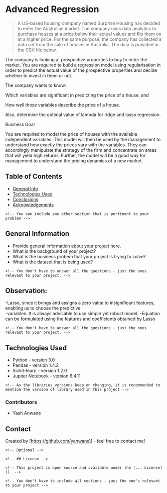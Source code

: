 # Advanced Regression

> A US-based housing company named Surprise Housing has decided to enter
> the Australian market. The company uses data analytics to purchase
> houses at a price below their actual values and flip them on at a
> higher price. For the same purpose, the company has collected a data
> set from the sale of houses in Australia. The data is provided in the
> CSV file below.

The company is looking at prospective properties to buy to enter the
market. You are required to build a regression model using
regularisation in order to predict the actual value of the prospective
properties and decide whether to invest in them or not.

The company wants to know:

Which variables are significant in predicting the price of a house, and

How well those variables describe the price of a house.

Also, determine the optimal value of lambda for ridge and lasso
regression.

Business Goal

You are required to model the price of houses with the available
independent variables. This model will then be used by the management to
understand how exactly the prices vary with the variables. They can
accordingly manipulate the strategy of the firm and concentrate on areas
that will yield high returns. Further, the model will be a good way for
management to understand the pricing dynamics of a new market.

## Table of Contents

-   [General Info](#general-information)
-   [Technologies Used](#technologies-used)
-   [Conclusions](#conclusions)
-   [Acknowledgements](#acknowledgements)

```{=html}
<!-- You can include any other section that is pertinent to your problem -->
```
## General Information

-   Provide general information about your project here.
-   What is the background of your project?
-   What is the business probem that your project is trying to solve?
-   What is the dataset that is being used?

```{=html}
<!-- You don't have to answer all the questions - just the ones relevant to your project. -->
```
## Observation:

-Lasso, since it brings and assigns a zero value to insignificant
features, enabling us to choose the predictive\
-variables. It is always advisable to use simple yet robust model.
-Equation can be formulated using the features and coefficients obtained
by Lasso

```{=html}
<!-- You don't have to answer all the questions - just the ones relevant to your project. -->
```
## Technologies Used

-   Python - version 3.0
-   Pandas - version 1.4.2
-   Scikit-learn - version 1.2.0
-   Jupiter Notebook - version 6.4.11

```{=html}
<!-- As the libraries versions keep on changing, it is recommended to mention the version of library used in this project -->
```
### Contributors

-   Yash Anwane

## Contact

Created by \[https://github.com/yanwane\] - feel free to contact me!

```{=html}
<!-- Optional -->
```
```{=html}
<!-- ## License -->
```
```{=html}
<!-- This project is open source and available under the [... License](). -->
```
```{=html}
<!-- You don't have to include all sections - just the one's relevant to your project -->
```
